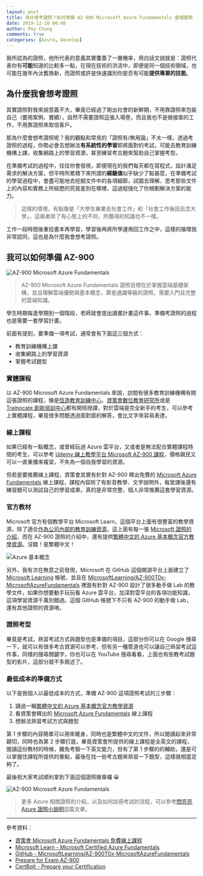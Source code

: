 ```yaml
---
layout: post
title: 為什麼考證照？如何準備 AZ-900 Microsoft Azure Fundamentals 雲端證照
date: 2019-12-20 00:40
author: Poy Chang
comments: true
categories: [Azure, Develop]
---
```


我所認為的證照，他所代表的意義其實覆蓋了一層機率，用白話文說就是：證照代表你有**可能**知道的比較多一點，在現在技術的洪流中，即便是同一個技術領域，也可能在幾年內汰舊換新，而證照或許是快速識別你是否有可能**提供專業的技能**。

## 為什麼我會想考證照

其實證照對我來說意義不大，畢竟已經過了剛出社會的新鮮期，不用靠證照來包裝自己（要用案例、實績），自然不需要證照這張入場卷，而且我也不是做接案的工作，不用靠證照來取信客戶。

那為什麼會想考證照呢？我的觀點和常見的「證照有/無用論」不太一樣，透過考證照的過程，你勢必會去想辦法**有系統性的學習**即將面對的考試，可能去教育訓練機構上課，收集網路上的學習資源，甚至練習考古題來幫助自己掌握考型。

在準備考試的過程中，往往你會發現，即便現在的我們每天都在寫程式，設計滿足需求的解決方案，但平時所累積下來所謂的**經驗值**似乎缺少了點甚麼，在準備考試的學習過程中，會盡可能地去挖掘文件中的各項細節，試圖去理解、思考那些文件上的內容和實務上所經歷的究竟差別在哪裡，這過程強化了你規劃解決方案的能力。

>這樣的情境，有點像是「大學生畢業去社會工作」和「社會工作後回去念大學」，這兩者除了有心態上的不同，所獲得的知識也不一樣。

工作一段時間後重拾書本再學習，學習後再將所學運用回工作之中，這樣的循環我非常認同，這也是為什麼我會想考證照。

## 我可以如何準備 AZ-900

![AZ-900 Microsoft Azure Fundamentals](https://i.imgur.com/vOfNJIC.png)

>AZ-900 Microsoft Azure Fundamentals 證照目標在於掌握雲端基礎架構，並且理解雲端優勢與基本概念，算是通識等級的證照，需要入門且完整的雲端知識。

學生時期每逢學期到一個階段，老師就會提出讀書計畫這件事，準備考證照的過程也是需要一套學習計畫。

前面有提到，要準備一項考試，通常會有下面這三個方式：

- 教育訓練機構上課
- 收集網路上的學習資源
- 掌握考試題型

### 實體課程

以 AZ-900 Microsoft Azure Fundamentals 來說，訪間有很多教育訓練機構有開這張證照的課程，像是[恆逸教育訓練中心](https://www.uuu.com.tw/Course)、[資策會數位教育研究所](https://www.iiiedu.org.tw/az-900-class/)或是 [Trainocate 創能培訓中心](https://www.trainocate.com.tw/microsoft.html)都有開班授課，對於雲端是完全新手的考生，可以參考上實體課程，畢竟很多問題透過面對面的解答，會比文字來容易表達。

### 線上課程

如果已經有一點概念，或曾經玩過 Azure 雲平台，又或者是無法配合實體課程時間的考生，可以參考 [Udemy 線上教學平台 Microsoft AZ-900 課程](https://www.udemy.com/zh-tw/topic/microsoft-az-900/)，價格親民又可以一直重播來複習，不失為一個自我學習的資源。

但若是要推薦線上課程，資策會其實有針對 AZ-900 釋出免費的 [Microsoft Azure Fundamentals](https://openedx.iiiedu.org.tw/courses/course-v1:Microsoft+AZ-900+2019_T1/about) 線上課程，課程內容除了有影音教學、文字說明外，每堂課後還有練習題可以測試自己的學習成果，真的是非常完整，個人非常推薦這套學習資源。

### 官方教材

Microsoft 官方有個教學平台 Microsoft Learn，這個平台上面有很豐富的教學資源，除了適合[作為公司內部的教育訓練資源](https://blog.poychang.net/using-microsoft-learn-as-company-training-center/)，這上面有每一張 [Microsoft 證照的介紹](https://docs.microsoft.com/zh-tw/learn/certifications/browse/)，而在 AZ-900 證照的介紹中，還有提供[繁體中文的 Azure 基本概念官方教學資源](https://docs.microsoft.com/zh-tw/learn/paths/azure-fundamentals/)。沒錯！是繁體中文！

![Azure 基本概念](https://i.imgur.com/nNsnrKH.png)

另外，我有次在無意之前發現，Microsoft 在 GitHub 這個開源平台上面建立了 [Microsoft Learning](https://github.com/MicrosoftLearning) 帳號，並且在 [MicrosoftLearning/AZ-900T0x-MicrosoftAzureFundamentals](https://github.com/MicrosoftLearning/AZ-900T0x-MicrosoftAzureFundamentals) 裡面有針對 AZ-900 設計了很多動手做 Lab 的教學文件，如果你想要動手玩玩看 Azure 雲平台，加深對雲平台的各項功能知識，這項學習資源千萬別錯過。這個 GitHub 帳號下不只有 AZ-900 的動手做 Lab，還有其他證照的資源唷。

### 證照考型

畢竟是考試，熟習考試方式與題型也是準備的項目，這部分你可以在 Google 搜尋一下，就可以有很多考古資源可以參考，但有另一種管道也可以讓自己熟習考試這件事，同樣的搜尋關鍵字，你也可以在 YouTube 搜尋看看，上面也有些教考試題型的影片，這部分就不多敘述了。

### 最低成本的準備方式

以下是我個人以最低成本的方式，準備 AZ-900 這項證照考試的三步驟：

1. 讀過一輪[繁體中文的 Azure 基本概念官方教學資源](https://docs.microsoft.com/zh-tw/learn/paths/azure-fundamentals/)
2. 看資策會釋出的 [Microsoft Azure Fundamentals](https://openedx.iiiedu.org.tw/courses/course-v1:Microsoft+AZ-900+2019_T1/about) 線上課程
3. 想辦法熟習考試方式與題型

第 1 步驟的內容簡單可以用來暖身，同時也是繁體中文的文件，所以閱讀起來非常親切，同時也為第 2 步驟打底，畢竟資策會所提供的線上課程是全英文的課程，閱讀這份教材的時候，難免考驗一下英文能力，但有了第 1 步驟的的輔助，還是可以掌握住課程所提供的重點，最後在找一些考古題來熟習一下題型，這樣就相當足夠了。

最後祝大家考試順利拿到下面這個證照徽章囉 😀

![AZ-900 Microsoft Azure Fundamentals](https://i.imgur.com/AbXkACA.png)

>更多 Azure 相關證照的介紹，以及如何註冊考試的流程，可以參考[閃亮亮 Azure 證照小說明](https://medium.com/@stfk1105/%E9%96%83%E4%BA%AE%E4%BA%AE%E9%9B%B2%E7%AB%AF%E8%AA%8D%E8%AD%89%E5%B0%8F%E8%AA%AA%E6%98%8E-a559a70e017f)這篇文章。

----------

參考資料：

* [資策會 Microsoft Azure Fundamentals 免費線上課程](https://openedx.iiiedu.org.tw/courses/course-v1:Microsoft+AZ-900+2019_T1/about)
* [Microsoft Learn - Microsoft Certified Azure Fundamentals](https://docs.microsoft.com/zh-tw/learn/certifications/azure-fundamentals)
* [GitHub - MicrosoftLearning/AZ-900T0x-MicrosoftAzureFundamentals](https://github.com/MicrosoftLearning/AZ-900T0x-MicrosoftAzureFundamentals)
* [Prepare for Exam AZ-900](https://www.exam-answer.com/microsoft/az-900)
* [CertBolt - Prepare your Certification](https://www.certbolt.com/microsoft-certification-dumps)
